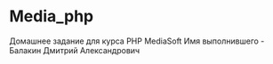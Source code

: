 # Media_php
Домашнее задание для курса PHP MediaSoft
Имя выполнившего - Балакин Дмитрий Александрович
